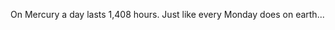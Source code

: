 On Mercury a day lasts 1,408 hours. Just like every Monday does on earth...

<!--Basically just Programming & Minecraft

**latest projects:**
- https://status.kauper.de
- [Chatbot](https://https://github.com/Li-amK/Chatbot)
-->
<!--
**Li-amK/Li-amK** is a ✨ _special_ ✨ repository because its `README.md` (this file) appears on your GitHub profile.

Here are some ideas to get you started:

- 🔭 I’m currently working on ...
- 🌱 I’m currently learning ...
- 👯 I’m looking to collaborate on ...
- 🤔 I’m looking for help with ...
- 💬 Ask me about ...
- 📫 How to reach me: ...
- 😄 Pronouns: ...
- ⚡ Fun fact: ...
-->
